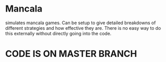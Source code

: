 # Mancala
simulates mancala games. Can be setup to give detailed breakdowns of different strategies and how effective they are. There is no easy way to do this externally without directly going into the code.
<br>
<h1><b>CODE IS ON MASTER BRANCH</b></h1>

